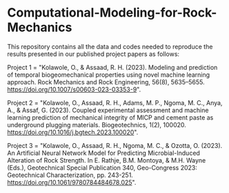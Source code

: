 # Computational-Modeling-for-Rock-Mechanics

This repository contains all the data and codes needed to reproduce the results presented in our published project papers as follows:

Project 1 = "Kolawole, O., & Assaad, R. H. (2023). Modeling and prediction of temporal biogeomechanical properties using novel machine learning approach. Rock Mechanics and Rock Engineering, 56(8), 5635–5655. https://doi.org/10.1007/s00603-023-03353-9".

Project 2 = "Kolawole, O., Assaad, R. H., Adams, M. P., Ngoma, M. C., Anya, A., & Assaf, G. (2023). Coupled experimental assessment and machine learning prediction of mechanical integrity of MICP and cement paste as underground plugging materials. Biogeotechnics, 1(2), 100020. https://doi.org/10.1016/j.bgtech.2023.100020".

Project 3 = "Kolawole, O., Assaad, R. H., Ngoma, M. C., & Ozotta, O. (2023). An Artificial Neural Network Model for Predicting Microbial-Induced Alteration of Rock Strength. In E. Rathje, B.M. Montoya, & M.H. Wayne (Eds.), Geotechnical Special Publication 340, Geo-Congress 2023: Geotechnical Characterization, pp. 243-251. https://doi.org/10.1061/9780784484678.025".
